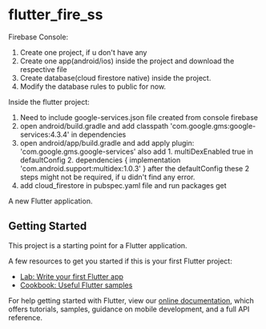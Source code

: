 # flutter_fire_ss

Firebase Console:
1. Create one project, if u don't have any
2. Create one app(android/ios) inside the project and download the respective file
3. Create database(cloud firestore native) inside the project.
4. Modify the database rules to public for now.


Inside the flutter project:
1. Need to include google-services.json file created from console firebase
2. open android/build.gradle and add
    classpath 'com.google.gms:google-services:4.3.4' in dependencies
3. open android/app/build.gradle and add
    apply plugin: 'com.google.gms.google-services'
    also add 
        1. multiDexEnabled true in defaultConfig
        2. dependencies {
                   implementation 'com.android.support:multidex:1.0.3'
               }  after the defaultConfig
       these 2 steps might not be required, if u didn't find any error.
4. add cloud_firestore in pubspec.yaml file and run packages get



A new Flutter application.

## Getting Started

This project is a starting point for a Flutter application.

A few resources to get you started if this is your first Flutter project:

- [Lab: Write your first Flutter app](https://flutter.dev/docs/get-started/codelab)
- [Cookbook: Useful Flutter samples](https://flutter.dev/docs/cookbook)

For help getting started with Flutter, view our
[online documentation](https://flutter.dev/docs), which offers tutorials,
samples, guidance on mobile development, and a full API reference.
